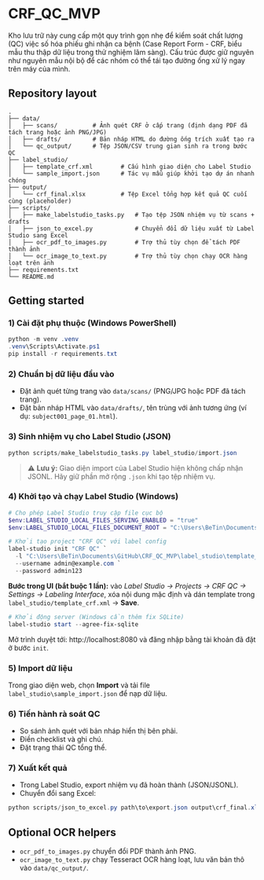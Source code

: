 # CRF_QC_MVP

Kho lưu trữ này cung cấp một quy trình gọn nhẹ để kiểm soát chất lượng (QC) việc số hóa phiếu ghi nhận ca bệnh (Case Report Form - CRF, biểu mẫu thu thập dữ liệu trong thử nghiệm lâm sàng). Cấu trúc được giữ nguyên như nguyên mẫu nội bộ để các nhóm có thể tái tạo đường ống xử lý ngay trên máy của mình.

## Repository layout

```
.
├── data/
│   ├── scans/          # Ảnh quét CRF ở cấp trang (định dạng PDF đã tách trang hoặc ảnh PNG/JPG)
│   ├── drafts/         # Bản nháp HTML do đường ống trích xuất tạo ra
│   └── qc_output/      # Tệp JSON/CSV trung gian sinh ra trong bước QC
├── label_studio/
│   ├── template_crf.xml        # Cấu hình giao diện cho Label Studio
│   └── sample_import.json      # Tác vụ mẫu giúp khởi tạo dự án nhanh chóng
├── output/
│   └── crf_final.xlsx          # Tệp Excel tổng hợp kết quả QC cuối cùng (placeholder)
├── scripts/
│   ├── make_labelstudio_tasks.py   # Tạo tệp JSON nhiệm vụ từ scans + drafts
│   ├── json_to_excel.py            # Chuyển đổi dữ liệu xuất từ Label Studio sang Excel
│   ├── ocr_pdf_to_images.py        # Trợ thủ tùy chọn để tách PDF thành ảnh
│   └── ocr_image_to_text.py        # Trợ thủ tùy chọn chạy OCR hàng loạt trên ảnh
├── requirements.txt
└── README.md
```

## Getting started

### 1) Cài đặt phụ thuộc (Windows PowerShell)
```powershell
python -m venv .venv
.venv\Scripts\Activate.ps1
pip install -r requirements.txt
```

### 2) Chuẩn bị dữ liệu đầu vào
- Đặt ảnh quét từng trang vào `data/scans/` (PNG/JPG hoặc PDF đã tách trang).
- Đặt bản nháp HTML vào `data/drafts/`, tên trùng với ảnh tương ứng (ví dụ: `subject001_page_01.html`).

### 3) Sinh nhiệm vụ cho Label Studio (JSON)
```powershell
python scripts/make_labelstudio_tasks.py label_studio/import.json
```
> ⚠️ **Lưu ý:** Giao diện import của Label Studio hiện không chấp nhận JSONL. Hãy giữ phần mở rộng `.json` khi tạo tệp nhiệm vụ.

### 4) Khởi tạo và chạy Label Studio (Windows)
```powershell
# Cho phép Label Studio truy cập file cục bộ
$env:LABEL_STUDIO_LOCAL_FILES_SERVING_ENABLED = "true"
$env:LABEL_STUDIO_LOCAL_FILES_DOCUMENT_ROOT = "C:\Users\BeTin\Documents\GitHub\CRF_QC_MVP"

# Khởi tạo project "CRF QC" với label config
label-studio init "CRF QC" `
  -l "C:\Users\BeTin\Documents\GitHub\CRF_QC_MVP\label_studio\template_crf.xml" `
  --username admin@example.com `
  --password admin123
```

**Bước trong UI (bắt buộc 1 lần):** vào *Label Studio → Projects → CRF QC → Settings → Labeling Interface*, xóa nội dung mặc định và dán template trong `label_studio/template_crf.xml` → **Save**.

```powershell
# Khởi động server (Windows cần thêm fix SQLite)
label-studio start --agree-fix-sqlite
```
Mở trình duyệt tới: http://localhost:8080 và đăng nhập bằng tài khoản đã đặt ở bước `init`.

### 5) Import dữ liệu
Trong giao diện web, chọn **Import** và tải file `label_studio\sample_import.json` để nạp dữ liệu.

### 6) Tiến hành rà soát QC
- So sánh ảnh quét với bản nháp hiển thị bên phải.
- Điền checklist và ghi chú.
- Đặt trạng thái QC tổng thể.

### 7) Xuất kết quả
- Trong Label Studio, export nhiệm vụ đã hoàn thành (JSON/JSONL).
- Chuyển đổi sang Excel:
```powershell
python scripts/json_to_excel.py path\to\export.json output\crf_final.xlsx
```

## Optional OCR helpers
- `ocr_pdf_to_images.py` chuyển đổi PDF thành ảnh PNG.
- `ocr_image_to_text.py` chạy Tesseract OCR hàng loạt, lưu văn bản thô vào `data/qc_output/`.
